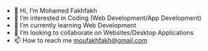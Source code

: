 - 👋 Hi, I’m Mohamed Fakhfakh
- 👀 I’m interested in Coding (Web Development/App Development)
- 🌱 I’m currently learning Web Development
- 💞️ I’m looking to collaborate on Websites/Desktop Applications
- 📫 How to reach me moufakhfakh@gmail.com

<!---
MohamedFakhfakh0/MohamedFakhfakh0 is a ✨ special ✨ repository because its `README.md` (this file) appears on your GitHub profile.
You can click the Preview link to take a look at your changes.
--->
